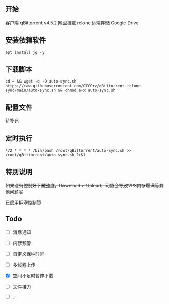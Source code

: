 ## 开始
客户端 qBittorrent v4.5.2
网盘挂载 rclone
远端存储 Google Drive

## 安装依赖软件
```
apt install jq -y
```

## 下载脚本
```
cd ~ && wget -q -O auto-sync.sh https://raw.githubusercontent.com/CCCOrz/qBittorrent-rclone-sync/main/auto-sync.sh && chmod a+x auto-sync.sh
```
## 配置文件
待补充

## 定时执行
```
*/2 * * * * /bin/bash /root/qBittorrent/auto-sync.sh >> /root/qBittorrent/auto-sync.sh 2>&1
```

## 特别说明
~~如果没有控制好下载速度，Download > Upload，可能会导致VPS内存爆满等其他问题😣~~

已启用拥塞控制😈

## Todo
- [ ] 消息通知
- [ ] 内存预警
- [ ] 自定义保种时间
- [ ] 多线程上传
- [x] 空间不足时暂停下载
- [ ] 文件接力
- [ ] ...

